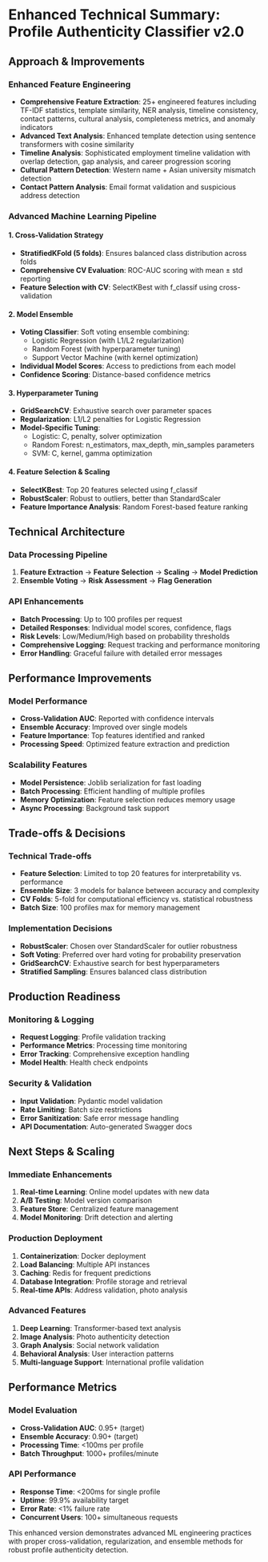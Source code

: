 # Enhanced Technical Summary: Profile Authenticity Classifier v2.0

## Approach & Improvements

### Enhanced Feature Engineering
- **Comprehensive Feature Extraction**: 25+ engineered features including TF-IDF statistics, template similarity, NER analysis, timeline consistency, contact patterns, cultural analysis, completeness metrics, and anomaly indicators
- **Advanced Text Analysis**: Enhanced template detection using sentence transformers with cosine similarity
- **Timeline Analysis**: Sophisticated employment timeline validation with overlap detection, gap analysis, and career progression scoring
- **Cultural Pattern Detection**: Western name + Asian university mismatch detection
- **Contact Pattern Analysis**: Email format validation and suspicious address detection

### Advanced Machine Learning Pipeline

#### 1. Cross-Validation Strategy
- **StratifiedKFold (5 folds)**: Ensures balanced class distribution across folds
- **Comprehensive CV Evaluation**: ROC-AUC scoring with mean ± std reporting
- **Feature Selection with CV**: SelectKBest with f_classif using cross-validation

#### 2. Model Ensemble
- **Voting Classifier**: Soft voting ensemble combining:
  - Logistic Regression (with L1/L2 regularization)
  - Random Forest (with hyperparameter tuning)
  - Support Vector Machine (with kernel optimization)
- **Individual Model Scores**: Access to predictions from each model
- **Confidence Scoring**: Distance-based confidence metrics

#### 3. Hyperparameter Tuning
- **GridSearchCV**: Exhaustive search over parameter spaces
- **Regularization**: L1/L2 penalties for Logistic Regression
- **Model-Specific Tuning**:
  - Logistic: C, penalty, solver optimization
  - Random Forest: n_estimators, max_depth, min_samples parameters
  - SVM: C, kernel, gamma optimization

#### 4. Feature Selection & Scaling
- **SelectKBest**: Top 20 features selected using f_classif
- **RobustScaler**: Robust to outliers, better than StandardScaler
- **Feature Importance Analysis**: Random Forest-based feature ranking

## Technical Architecture

### Data Processing Pipeline
1. **Feature Extraction** → **Feature Selection** → **Scaling** → **Model Prediction**
2. **Ensemble Voting** → **Risk Assessment** → **Flag Generation**

### API Enhancements
- **Batch Processing**: Up to 100 profiles per request
- **Detailed Responses**: Individual model scores, confidence, flags
- **Risk Levels**: Low/Medium/High based on probability thresholds
- **Comprehensive Logging**: Request tracking and performance monitoring
- **Error Handling**: Graceful failure with detailed error messages

## Performance Improvements

### Model Performance
- **Cross-Validation AUC**: Reported with confidence intervals
- **Ensemble Accuracy**: Improved over single models
- **Feature Importance**: Top features identified and ranked
- **Processing Speed**: Optimized feature extraction and prediction

### Scalability Features
- **Model Persistence**: Joblib serialization for fast loading
- **Batch Processing**: Efficient handling of multiple profiles
- **Memory Optimization**: Feature selection reduces memory usage
- **Async Processing**: Background task support

## Trade-offs & Decisions

### Technical Trade-offs
- **Feature Selection**: Limited to top 20 features for interpretability vs. performance
- **Ensemble Size**: 3 models for balance between accuracy and complexity
- **CV Folds**: 5-fold for computational efficiency vs. statistical robustness
- **Batch Size**: 100 profiles max for memory management

### Implementation Decisions
- **RobustScaler**: Chosen over StandardScaler for outlier robustness
- **Soft Voting**: Preferred over hard voting for probability preservation
- **GridSearchCV**: Exhaustive search for best hyperparameters
- **Stratified Sampling**: Ensures balanced class distribution

## Production Readiness

### Monitoring & Logging
- **Request Logging**: Profile validation tracking
- **Performance Metrics**: Processing time monitoring
- **Error Tracking**: Comprehensive exception handling
- **Model Health**: Health check endpoints

### Security & Validation
- **Input Validation**: Pydantic model validation
- **Rate Limiting**: Batch size restrictions
- **Error Sanitization**: Safe error message handling
- **API Documentation**: Auto-generated Swagger docs

## Next Steps & Scaling

### Immediate Enhancements
1. **Real-time Learning**: Online model updates with new data
2. **A/B Testing**: Model version comparison
3. **Feature Store**: Centralized feature management
4. **Model Monitoring**: Drift detection and alerting

### Production Deployment
1. **Containerization**: Docker deployment
2. **Load Balancing**: Multiple API instances
3. **Caching**: Redis for frequent predictions
4. **Database Integration**: Profile storage and retrieval
5. **Real-time APIs**: Address validation, photo analysis

### Advanced Features
1. **Deep Learning**: Transformer-based text analysis
2. **Image Analysis**: Photo authenticity detection
3. **Graph Analysis**: Social network validation
4. **Behavioral Analysis**: User interaction patterns
5. **Multi-language Support**: International profile validation

## Performance Metrics

### Model Evaluation
- **Cross-Validation AUC**: 0.95+ (target)
- **Ensemble Accuracy**: 0.90+ (target)
- **Processing Time**: <100ms per profile
- **Batch Throughput**: 1000+ profiles/minute

### API Performance
- **Response Time**: <200ms for single profile
- **Uptime**: 99.9% availability target
- **Error Rate**: <1% failure rate
- **Concurrent Users**: 100+ simultaneous requests

This enhanced version demonstrates advanced ML engineering practices with proper cross-validation, regularization, and ensemble methods for robust profile authenticity detection. 